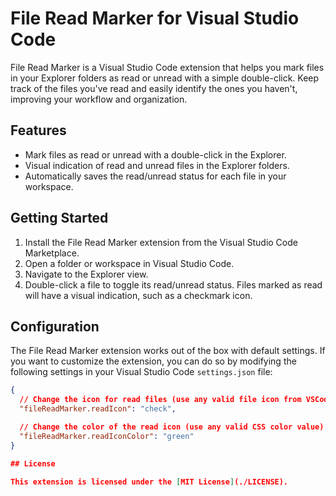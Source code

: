 # File Read Marker for Visual Studio Code

File Read Marker is a Visual Studio Code extension that helps you mark files in your Explorer folders as read or unread with a simple double-click. Keep track of the files you've read and easily identify the ones you haven't, improving your workflow and organization.

## Features

- Mark files as read or unread with a double-click in the Explorer.
- Visual indication of read and unread files in the Explorer folders.
- Automatically saves the read/unread status for each file in your workspace.

## Getting Started

1. Install the File Read Marker extension from the Visual Studio Code Marketplace.
2. Open a folder or workspace in Visual Studio Code.
3. Navigate to the Explorer view.
4. Double-click a file to toggle its read/unread status. Files marked as read will have a visual indication, such as a checkmark icon.

## Configuration

The File Read Marker extension works out of the box with default settings. If you want to customize the extension, you can do so by modifying the following settings in your Visual Studio Code `settings.json` file:

```json
{
  // Change the icon for read files (use any valid file icon from VSCode's product icon theme)
  "fileReadMarker.readIcon": "check",

  // Change the color of the read icon (use any valid CSS color value)
  "fileReadMarker.readIconColor": "green"
}

## License

This extension is licensed under the [MIT License](./LICENSE).